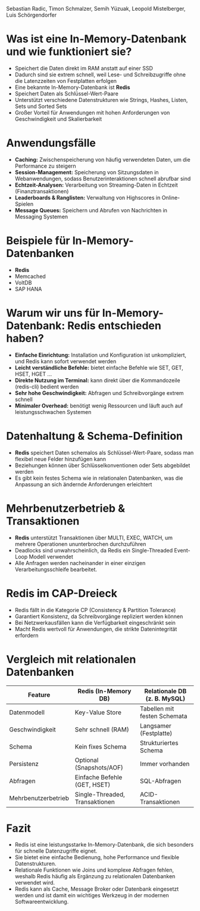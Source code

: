 Sebastian Radic, Timon Schmalzer, Semih Yüzuak, Leopold Mistelberger, Luis Schörgendorfer

# Was ist eine In-Memory-Datenbank und wie funktioniert sie?

- Speichert die Daten direkt im RAM anstatt auf einer SSD
- Dadurch sind sie extrem schnell, weil Lese- und Schreibzugriffe ohne die Latenzzeiten von Festplatten erfolgen
- Eine bekannte In-Memory-Datenbank ist **Redis**
- Speichert Daten als Schlüssel-Wert-Paare
- Unterstützt verschiedene Datenstrukturen wie Strings, Hashes, Listen, Sets und Sorted Sets
- Großer Vorteil für Anwendungen mit hohen Anforderungen von Geschwindigkeit und Skalierbarkeit

# Anwendungsfälle

- **Caching:** Zwischenspeicherung von häufig verwendeten Daten, um die Performance zu steigern
- **Session-Management:** Speicherung von Sitzungsdaten in Webanwendungen, sodass Benutzerinteraktionen schnell abrufbar sind
- **Echtzeit-Analysen:** Verarbeitung von Streaming-Daten in Echtzeit (Finanztransaktionen)
- **Leaderboards & Ranglisten:** Verwaltung von Highscores in Online-Spielen
- **Message Queues:** Speichern und Abrufen von Nachrichten in Messaging Systemen

# Beispiele für In-Memory-Datenbanken

- **Redis**
- Memcached
- VoltDB
- SAP HANA

# Warum wir uns für In-Memory-Datenbank: Redis entschieden haben?

- **Einfache Einrichtung:** Installation und Konfiguration ist unkompliziert, und Redis kann sofort verwendet werden
- **Leicht verständliche Befehle:** bietet einfache Befehle wie SET, GET, HSET, HGET ...
- **Direkte Nutzung im Terminal:** kann direkt über die Kommandozeile (redis-cli) bedient werden
- **Sehr hohe Geschwindigkeit:** Abfragen und Schreibvorgänge extrem schnell
- **Minimaler Overhead:** benötigt wenig Ressourcen und läuft auch auf leistungsschwachen Systemen

# Datenhaltung & Schema-Definition

- **Redis** speichert Daten schemalos als Schlüssel-Wert-Paare, sodass man flexibel neue Felder hinzufügen kann
- Beziehungen können über Schlüsselkonventionen oder Sets abgebildet werden
- Es gibt kein festes Schema wie in relationalen Datenbanken, was die Anpassung an sich ändernde Anforderungen erleichtert

# Mehrbenutzerbetrieb & Transaktionen

- **Redis** unterstützt Transaktionen über MULTI, EXEC, WATCH, um mehrere Operationen ununterbrochen durchzuführen
- Deadlocks sind unwahrscheinlich, da Redis ein Single-Threaded Event-Loop Modell verwendet
- Alle Anfragen werden nacheinander in einer einzigen Verarbeitungsschleife bearbeitet.

# Redis im CAP-Dreieck

- Redis fällt in die Kategorie CP (Consistency & Partition Tolerance)
- Garantiert Konsistenz, da Schreibvorgänge repliziert werden können
- Bei Netzwerkausfällen kann die Verfügbarkeit eingeschränkt sein
- Macht Redis wertvoll für Anwendungen, die strikte Datenintegrität erfordern

# Vergleich mit relationalen Datenbanken

| Feature              | Redis (In-Memory DB) | Relationale DB (z. B. MySQL) |
|----------------------|----------------------|------------------------------|
| Datenmodell          | Key-Value Store      | Tabellen mit festen Schemata |
| Geschwindigkeit      | Sehr schnell (RAM)   | Langsamer (Festplatte)       |
| Schema               | Kein fixes Schema    | Strukturiertes Schema        |
| Persistenz           | Optional (Snapshots/AOF) | Immer vorhanden          |
| Abfragen             | Einfache Befehle (GET, HSET) | SQL-Abfragen            |
| Mehrbenutzerbetrieb  | Single-Threaded, Transaktionen | ACID-Transaktionen     |

# Fazit

- Redis ist eine leistungsstarke In-Memory-Datenbank, die sich besonders für schnelle Datenzugriffe eignet.
- Sie bietet eine einfache Bedienung, hohe Performance und flexible Datenstrukturen.
- Relationale Funktionen wie Joins und komplexe Abfragen fehlen, weshalb Redis häufig als Ergänzung zu relationalen Datenbanken verwendet wird.
- Redis kann als Cache, Message Broker oder Datenbank eingesetzt werden und ist damit ein wichtiges Werkzeug in der modernen Softwareentwicklung.